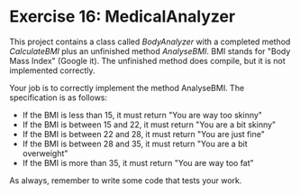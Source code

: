 ﻿# Exercise 16: MedicalAnalyzer

This project contains a class called *BodyAnalyzer* with a completed method 
*CalculateBMI* plus an unfinished method *AnalyseBMI*. BMI stands for "Body 
Mass Index" (Google it). The unfinished method does compile, but it is not 
implemented correctly.

Your job is to correctly implement the method AnalyseBMI. The specification 
is as follows:

  - If the BMI is less than 15, it must return "You are way too skinny"
  - If the BMI is between 15 and 22, it must return "You are a bit skinny"
  - If the BMI is between 22 and 28, it must return "You are just fine"
  - If the BMI is between 28 and 35, it must return "You are a bit overweight"
  - If the BMI is more than 35, it must return "You are way too fat"

As always, remember to write some code that tests your work.